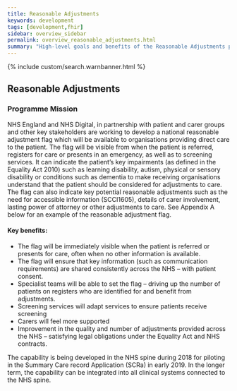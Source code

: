 ```yaml
---
title: Reasonable Adjustments
keywords: development
tags: [development,fhir]
sidebar: overview_sidebar
permalink: overview_reasonable_adjustments.html
summary: "High-level goals and benefits of the Reasonable Adjustments programme"
---
```


{% include custom/search.warnbanner.html %}

## Reasonable Adjustments ##

### Programme Mission ###
NHS England and NHS Digital, in partnership with patient and carer groups and other key stakeholders are working to develop a national reasonable adjustment flag which will be available to organisations providing direct care to the patient.
 The flag will be visible from when the patient is referred, registers for care or presents in an emergency, as well as to screening services. It can indicate the patient’s key impairments (as defined in the Equality Act 2010) such as learning disability, autism, physical or sensory disability or conditions such as dementia to make receiving organisations understand that the patient should be considered for adjustments to care. The flag can also indicate key potential reasonable adjustments such as the need for accessible information (SCCI1605), details of carer involvement, lasting power of attorney or other adjustments to care. See Appendix A below for an example of the reasonable adjustment flag.   
 
#### Key benefits: ####

  - The flag will be immediately visible when the patient is referred or presents for care, often when no other information is available.
  - The flag will ensure that key information (such as communication requirements) are shared consistently across the NHS – with patient consent.
  - Specialist teams will be able to set the flag – driving up the number of patients on registers who are identified for and benefit from adjustments. 
  - Screening services will adapt services to ensure patients receive screening
  - Carers will feel more supported
  - Improvement in the quality and number of adjustments provided across the NHS – satisfying legal obligations under the Equality Act and NHS contracts.   

 The capability is being developed in the NHS spine during 2018 for piloting in the Summary Care record Application (SCRa) in early 2019. In the longer term, the capability can be integrated into all clinical systems connected to the NHS spine.